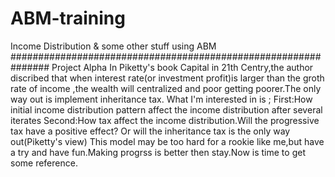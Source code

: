 # ABM-training
Income Distribution &amp; some other stuff using ABM
###############################################################
Project Alpha
In Piketty's book Capital in 21th Centry,the author discribed that when interest rate(or investment profit)is larger than the groth rate of income ,the wealth will centralized and poor getting poorer.The only way out is implement inheritance tax.
What I'm interested in is ;
First:How initial income distribution pattern affect the income distribution after several iterates
Second:How tax affect the income distribution.Will the progressive tax have a positive effect? Or will the inheritance tax is the only way out(Piketty's view)
This model may be too hard for a rookie like me,but have a try and have fun.Making progrss is better then stay.Now is time to get some reference.
